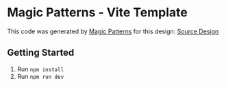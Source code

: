 # Magic Patterns - Vite Template

This code was generated by [Magic Patterns](https://magicpatterns.com) for this design: [Source Design](https://www.magicpatterns.com/c/kavjmri9h9zwpvvqota8rv)

## Getting Started

1. Run `npm install`
2. Run `npm run dev`
